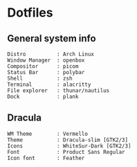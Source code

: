 # Dotfiles

## General system info
```
Distro          : Arch Linux
Window Manager  : openbox
Compositor      : picom
Status Bar      : polybar
Shell           : zsh
Terminal		: alacritty
File explorer	: thunar/nautilus
Dock			: plank
```


## Dracula
```
WM Theme		: Vermello
Theme			: Dracula-slim [GTK2/3]
Icons			: WhiteSur-Dark [GTK2/3]
Font			: Product Sans Regular
Icon font		: Feather
```
